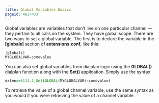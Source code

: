```yaml
---
title: Global Variables Basics
pageid: 4817403
---
```


Global variables are variables that don't live on one particular channel — they pertain to all calls on the system. They have global scope. There are two ways to set a global variable. The first is to declare the variable in the **[globals]** section of **extensions.conf**, like this:




```javascript title=" " linenums="1"
[globals]
MYGLOBALVAR=somevalue

```


You can also set global variables from dialplan logic using the **GLOBAL()** dialplan function along with the **Set()** application. Simply use the syntax:




```javascript title=" " linenums="1"
exten=>6124,1,Set(GLOBAL(MYGLOBALVAR)=somevalue)


```


To retrieve the value of a global channel variable, use the same syntax as you would if you were retrieving the value of a channel variable.

